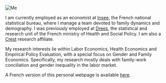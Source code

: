 ![Me](Photo_PPora.jpg)

I am currently employed as an economist at [Insee](https://insee.fr/fr/accueil), the French national statistical bureau, where I manage a team devoted to family dynamics and demography. I was previously employed at [Drees](https://drees.solidarites-sante.gouv.fr/etudes-et-statistiques/), the statistical and research unit of the French ministry of Health and Social Policy. I am also a [Crest](https://crest.science/) research affiliate.

My research interests lie within Labor Economics, Health Economics and Empirical Policy Evaluation, with a special focus on Gender and Family Economics. Specifically, my research mostly deals with family-work conciliation and gender inequality in the labor market.

A French version of this personal webpage is available [here](https://pierrepora.github.io/fr).
